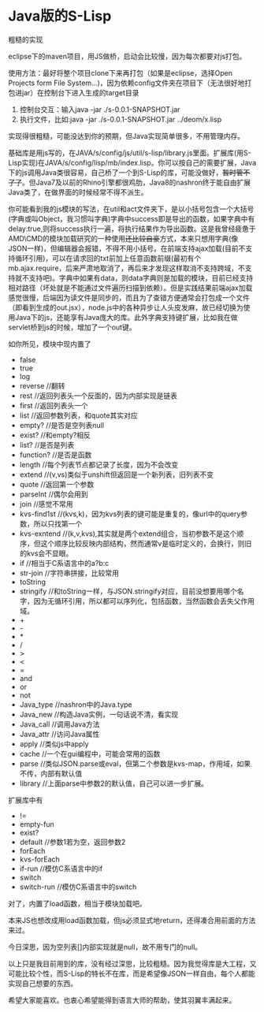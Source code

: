 # Java版的S-Lisp
粗糙的实现

eclipse下的maven项目，用JS做桥，启动会比较慢，因为每次都要对js打包。

使用方法：最好将整个项目clone下来再打包（如果是eclipse，选择Open Projects form File System...)，因为依赖config文件夹在项目下（无法很好地打包进jar）在控制台下进入生成的target目录
1. 控制台交互：输入java -jar ./s-0.0.1-SNAPSHOT.jar
2. 执行文件，比如:java -jar ./s-0.0.1-SNAPSHOT.jar ../deom/x.lisp

实现得很粗糙，可能没达到你的预期，但Java实现简单很多，不用管理内存。

基础库是用js写的，在JAVA/s/config/js/util/s-lisp/library.js里面。扩展库(用S-Lisp实现)在JAVA/s/config/lisp/mb/index.lisp。你可以按自己的需要扩展，Java下的js调用Java类很容易，自己桥了一个到S-Lisp的库，可能没做好，~~暂时管不了了~~。但Java7及以前的Rhino引擎都很鸡肋，Java8的nashron终于能自由扩展Java类了，在做界面的时候经常不得不派生。

你可能看到我的js模块的写法，在util和act文件夹下，是以小括号包含一个大括号(字典或叫Object，我习惯叫字典)字典中success即是导出的函数，如果字典中有delay:true,则将success执行一遍，将执行结果作为导出函数。这是我曾经疲惫于AMD\CMD的模块加载研究的一种使用~~还比较自豪~~方式，本来只想用字典(像JSON一样)，但编辑器会报错，不得不用小括号。在前端支持ajax加载(目前不支持循环引用)，可以在请求回的txt前加上任意函数前缀(最初有个mb.ajax.require，后来严肃地取消了，再后来才发现这样取消不支持跨域，不支持就不支持吧)。字典中如果有data，则data字典则是加载的模块，目前已经支持相对路径（坏处就是不能通过文件遍历扫描到依赖）。但是实践结果前端ajax加载感觉很慢，后端因为读文件是同步的，而且为了查错方便通常会打包成一个文件（即看到生成的out.jsx），node.js中的各种异步让人头皮发麻，故已经切换为使用Java下的js，还能享有Java庞大的库。此外字典支持键扩展，比如我在做servlet桥到js的时候，增加了一个out键。

如你所见，模块中现内置了

* false
* true
* log
* reverse //翻转
* rest //返回列表头一个反面的，因为内部实现是链表
* first //返回列表头一个
* list //返回参数列表，和quote其实对应
* empty? //是否是空列表null
* exist? //和empty?相反
* list? //是否是列表
* function? //是否是函数
* length //每个列表节点都记录了长度，因为不会改变
* extend //(v,vs)类似于unshift但返回是一个新列表，旧列表不变
* quote //返回第一个参数
* parseInt //偶尔会用到
* join //感觉不常用
* kvs-find1st //(kvs,k)，因为kvs列表的键可能是重复的，像url中的query参数，所以只找第一个
* kvs-exntend //(k,v,kvs),其实就是两个extend组合，当初参数不是这个顺序，但这个顺序比较反映内部结构，然而通常v是临时定义的，会换行，则旧的kvs会不显眼。
* if //相当于C系语言中的a?b:c
* str-join //字符串拼接，比较常用
* toString
* stringify //和toString一样，与JSON.stringify对应，目前没想要用哪个名字，因为无循环引用，所以都可以序列化，包括函数，当然函数会丢失父作用域。
* \+
* \-
* \*
* /
* \>
* \<
* =
* and
* or
* not 
* Java_type //nashron中的Java.type
* Java_new //构造Java实例，一句话说不清，看实现
* Java_call //调用Java方法
* Java_attr //访问Java属性
* apply //类似js中apply
* cache //一个在gui编程中，可能会常用的函数
* parse //类似JSON.parse或eval，但第二个参数是kvs-map，作用域，如果不传，内部有默认值
* library //上面parse中参数2的默认值，自己可以进一步扩展。

扩展库中有

* !=
* empty-fun
* exist?
* default //参数1若为空，返回参数2
* forEach
* kvs-forEach
* if-run //模仿C系语言中的if
* switch 
* switch-run //模仿C系语言中的switch

对了，内置了load函数，相当于模块加载吧。

本来JS也想改成用load函数加载，但js必须显式地return，还得凑合用前面的方法来过。

今日深思，因为空列表[]内部实现就是null，故不用专门的null。

以上只是我目前用到的库，没有经过深思，比较粗糙。因为我觉得库是大工程，又可能比较个性，而S-Lisp的特长不在库，而是希望像JSON一样自由，每个人都能实现自己想要的东西。

希望大家能喜欢。也衷心希望能得到语言大师的帮助，使其羽翼丰满起来。
